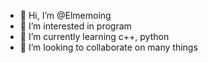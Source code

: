 - 👋 Hi, I’m @Elmemoing
- 👀 I’m interested in program
- 🌱 I’m currently learning c++, python
- 💞️ I’m looking to collaborate on many things

<!---
Elmemoing/Elmemoing is a ✨ special ✨ repository because its `README.md` (this file) appears on your GitHub profile.
You can click the Preview link to take a look at your changes.
--->
